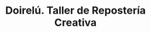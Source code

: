 ---
title: "Doirelú. Taller de Repostería Creativa"
url: /salamanca/doirelu-taller-de-reposteria-creativa/
shop: Süßwaren
---